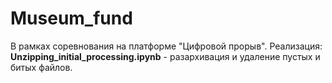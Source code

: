 # Museum_fund
В рамках соревнования на платформе "Цифровой прорыв".
Реализация: 
**Unzipping_initial_processing.ipynb** - разархивация и удаление пустых и битых файлов. 
